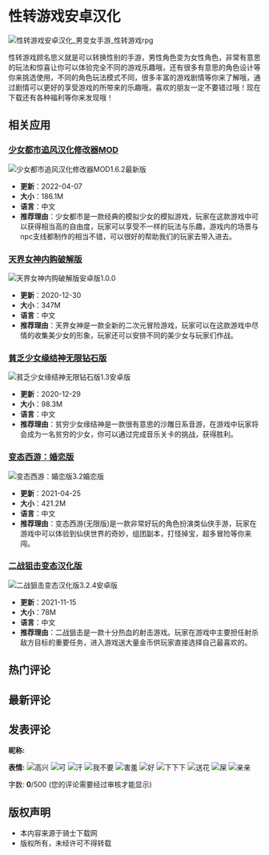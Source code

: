 # 性转游戏安卓汉化

![性转游戏安卓汉化_男变女手游_性转游戏rpg](http://pic.fxsw.net/up/2021-1/202114174752562.jpg)

性转游戏顾名思义就是可以转换性别的手游，男性角色变为女性角色，非常有意思的玩法和惊喜让你可以体验完全不同的游戏乐趣哦，还有很多有意思的角色设计等你来挑选使用，不同的角色玩法模式不同，很多丰富的游戏剧情等你来了解哦，通过剧情可以更好的享受游戏的所带来的乐趣哦，喜欢的朋友一定不要错过哦！现在下载还有各种福利等你来发现哦！

## 相关应用

### [少女都市追风汉化修改器MOD](http://m.fxsw.net/apk/50096.html)
![少女都市追风汉化修改器MOD1.6.2最新版](http://pic.fxsw.net/up/2022-4/202247159222494.jpg)
- **更新**：2022-04-07
- **大小**：186.1M
- **语言**：中文
- **推荐理由**：少女都市是一款经典的模拟少女的模拟游戏，玩家在这款游戏中可以获得相当高的自由度，玩家可以享受不一样的玩法与乐趣，游戏内的场景与npc支线都制作的相当不错，可以很好的帮助我们的玩家去带入进去。

### [天界女神内购破解版](http://m.fxsw.net/apk/50076.html)
![天界女神内购破解版安卓版1.0.0](http://pic.fxsw.net/up/2020-12/202012301738368984.jpg)
- **更新**：2020-12-30
- **大小**：347M
- **语言**：中文
- **推荐理由**：天界女神是一款全新的二次元冒险游戏，玩家可以在这款游戏中尽情的收集美少女的形象，玩家还可以安排不同的美少女与玩家们作战。

### [貧乏少女缘结神无限钻石版](http://m.fxsw.net/apk/49878.html)
![貧乏少女缘结神无限钻石版1.3安卓版](http://pic.fxsw.net/up/2020-12/202012291745493199.png)
- **更新**：2020-12-29
- **大小**：98.3M
- **语言**：中文
- **推荐理由**：贫穷少女缘结神是一款很有意思的沙雕日系音游，在游戏中玩家将会成为一名贫穷的少女，你可以通过完成音乐关卡的挑战，获得胜利。

### [变态西游：婚恋版](http://m.fxsw.net/apk/7885.html)
![变态西游：婚恋版3.2婚恋版](http://pic.fxsw.net/up/2019-8/20198231829164558.jpg)
- **更新**：2021-04-25
- **大小**：421.2M
- **语言**：中文
- **推荐理由**：变态西游(无限版)是一款非常好玩的角色扮演类仙侠手游，玩家在游戏中可以体验到仙侠世界的奇妙，组团副本，打怪掉宝，超多冒险等你来闯。

### [二战狙击变态汉化版](http://m.fxsw.net/apk/39392.html)
![二战狙击变态汉化版3.2.4安卓版](http://pic.fxsw.net/up/2020-9/202091812754169.jpg)
- **更新**：2021-11-15
- **大小**：78M
- **语言**：中文
- **推荐理由**：二战狙击是一款十分热血的射击游戏。玩家在游戏中主要担任射杀敌方目标的重要任务，进入游戏送大量金币供玩家直接选择自己最喜欢的。

## 热门评论

## 最新评论

## 发表评论

**昵称:**

**表情:** ![高兴](/skin/fac/1.gif) ![可](/skin/fac/2.gif) ![汗](/skin/fac/3.gif) ![我不要](/skin/fac/4.gif) ![害羞](/skin/fac/5.gif) ![好](/skin/fac/6.gif) ![下下下](/skin/fac/7.gif) ![送花](/skin/fac/8.gif) ![屎](/skin/fac/9.gif) ![亲亲](/skin/fac/10.gif)

字数: **0**/500 (您的评论需要经过审核才能显示)

## 版权声明
- 本内容来源于骑士下载网
- 版权所有，未经许可不得转载
<!-- tcd_original_link http://www.fxsw.net/k/xzyx/ -->
